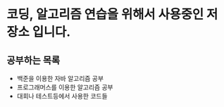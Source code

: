 # 코딩, 알고리즘 연습을 위해서 사용중인 저장소 입니다.

## 공부하는 목록

* 백준을 이용한 자바 알고리즘 공부
* 프로그래머스를 이용한 알고리즘 공부
* 대회나 테스트등에서 사용한 코드들
